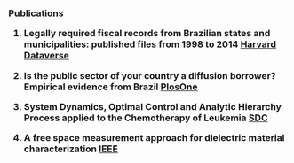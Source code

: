 <h3> Publications

1. Legally required fiscal records from Brazilian states and municipalities: published files from 1998 to 2014
[Harvard Dataverse](https://dataverse.harvard.edu/dataset.xhtml?persistentId=doi:10.7910/DVN/DPWL7H)

2. Is the public sector of your country a diffusion borrower? Empirical evidence from Brazil
[PlosOne](https://journals.plos.org/plosone/article?id=10.1371/journal.pone.0185257)

3. System Dynamics, Optimal Control and Analytic Hierarchy
Process applied to the Chemotherapy of Leukemia
[SDC](https://proceedings.systemdynamics.org/2014/proceed/papers/P1249.pdf)

4. A free space measurement approach for dielectric material characterization
[IEEE](https://ieeexplore.ieee.org/document/6646474)
